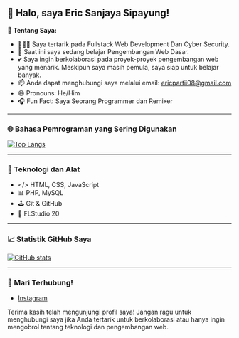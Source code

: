 ## 👋 Halo, saya Eric Sanjaya Sipayung!

👤 **Tentang Saya:**
- 🧑🏼‍💻 Saya tertarik pada Fullstack Web Development Dan Cyber Security.
- 🌱 Saat ini saya sedang belajar Pengembangan Web Dasar.
- 💕 Saya ingin berkolaborasi pada proyek-proyek pengembangan web yang menarik. Meskipun saya masih pemula, saya siap untuk belajar banyak.
- 📫 Anda dapat menghubungi saya melalui email: [ericpartii08@gmail.com](ericpartii08@gmail.com)
- 😄 Pronouns: He/Him
- 🎧 Fun Fact: Saya Seorang Programmer dan Remixer

---

### 🌐 Bahasa Pemrograman yang Sering Digunakan
[![Top Langs](https://github-readme-stats.vercel.app/api/top-langs/?username=EricSNJY&layout=compact)](https://github.com/anuraghazra/github-readme-stats)

---

### 🔧 Teknologi dan Alat
- </> HTML, CSS, JavaScript
- 📊 PHP, MySQL
- 🕹️ Git & GitHub
- 🥭 FLStudio 20 

---

### 📈 Statistik GitHub Saya
[![GitHub stats](https://github-readme-stats.vercel.app/api?username=EricSNJY&show_icons=true&theme=radical)](https://github.com/anuraghazra/github-readme-stats)

---

### 🤝 Mari Terhubung!
- [Instagram](https://www.instagram.com/eric_snjy)

Terima kasih telah mengunjungi profil saya! Jangan ragu untuk menghubungi saya jika Anda tertarik untuk berkolaborasi atau hanya ingin mengobrol tentang teknologi dan pengembangan web.
